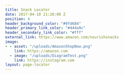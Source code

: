 ```yaml
---
title: Snack Locator
date: 2017-04-10 21:28:00 Z
position: 4
header_background_color: "#9fd684"
header_primary_link_color: "#444a9c"
header_secondary_link_color: "#fff"
external_link: https://www.amazon.com/nourishsnacks
image:
- - asset: "/uploads/AmazonShopNow.png"
    link: https://amazon.com
  - image: "/uploads/DiagramTest.png"
    link: https://instagram.com
layout: page-locator
---
```


